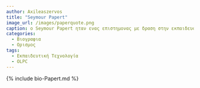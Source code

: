 ```yaml
---
author: Axileaszervos
title: "Seymour Papert"
image_url: /images/paperquote.png
caption: o Seymour Papert ηταν ενας επιστημονας με δραση στην εκπαιδευση.
categories:
  - Βιογραφια
  - Ορισμος 
tags:
  - Εκπαιδευτική Τεχνολογία
  - OLPC
---
```


{% include bio-Papert.md %}
